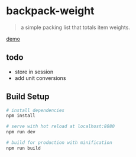 # backpack-weight
> a simple packing list that totals item weights.

[demo]( https://improvshark.github.io/backpack-weight/ )

## todo
  - store in session
  - add unit conversions

## Build Setup

``` bash
# install dependencies
npm install

# serve with hot reload at localhost:8080
npm run dev

# build for production with minification
npm run build
```
